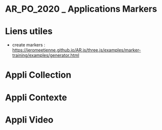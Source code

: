 # AR_PO_2020 _ Applications Markers

# Liens utiles
* create markers : https://jeromeetienne.github.io/AR.js/three.js/examples/marker-training/examples/generator.html

# Appli Collection

# Appli Contexte

# Appli Video
